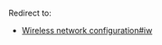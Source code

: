 Redirect to:

*   [Wireless network configuration#iw](/index.php/Wireless_network_configuration#iw "Wireless network configuration")